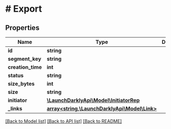 # # Export

## Properties

Name | Type | Description | Notes
------------ | ------------- | ------------- | -------------
**id** | **string** |  |
**segment_key** | **string** |  |
**creation_time** | **int** |  |
**status** | **string** |  |
**size_bytes** | **int** |  |
**size** | **string** |  |
**initiator** | [**\LaunchDarklyApi\Model\InitiatorRep**](InitiatorRep.md) |  |
**_links** | [**array<string,\LaunchDarklyApi\Model\Link>**](Link.md) |  |

[[Back to Model list]](../../README.md#models) [[Back to API list]](../../README.md#endpoints) [[Back to README]](../../README.md)
